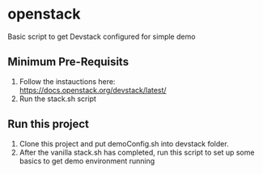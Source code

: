 # openstack
Basic script to get Devstack configured for simple demo

Minimum Pre-Requisits
----------------------
1) Follow the instauctions here: https://docs.openstack.org/devstack/latest/
2) Run the stack.sh script

Run this project
----------------
1) Clone this project and put demoConfig.sh into devstack folder.
2) After the vanilla stack.sh has completed, run this script to set up some basics to get demo environment running
